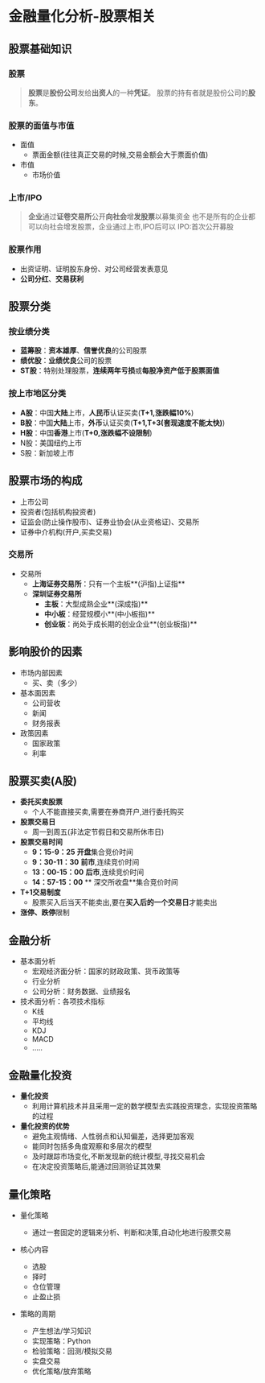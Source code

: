 # 金融量化分析-股票相关

## 股票基础知识

### 股票
> **股票**是**股份公司**发给**出资人**的一种**凭证**。
> 股票的持有者就是股份公司的**股东**。

### 股票的面值与市值

- 面值
	- 票面金额(往往真正交易的时候,交易金额会大于票面价值)
- 市值
	- 市场价值

### 上市/IPO

> **企业**通过**证卷交易所**公开**向社会**增**发股票**以募集资金
> 也不是所有的企业都可以向社会增发股票，企业通过上市,IPO后可以
> IPO:首次公开募股 

### 股票作用

- 出资证明、证明股东身份、对公司经营发表意见
- **公司分红**、**交易获利**

## 股票分类

### 按业绩分类

- **蓝筹股**：**资本雄厚**、**信誉优良**的公司股票
- **绩优股**：**业绩优良**公司的股票
- **ST股**：特别处理股票，**连续两年亏损**或**每股净资产低于股票面值**

### 按上市地区分类

- **A股**：中国**大陆**上市，**人民币**认证买卖(**T+1,涨跌幅10%**)
- **B股**：中国**大陆**上市，**外币**认证买卖(**T+1,T+3(套现速度不能太快)**)
- **H股**：中国**香港**上市(**T+0,涨跌幅不设限制**)
- N股：美国纽约上市
- S股：新加坡上市

## 股票市场的构成

- 上市公司
- 投资者(包括机构投资者)
- 证监会(防止操作股市)、证券业协会(从业资格证)、交易所
- 证券中介机构(开户,买卖交易)

### 交易所
- 交易所	
	- **上海证券交易所**：只有一个主板**(沪指)上证指**
	- **深圳证券交易所**
		- **主板**：大型成熟企业**(深成指)**
		- **中小板**：经营规模小**(中小板指)**
		- **创业板**：尚处于成长期的创业企业**(创业板指)**

## 影响股价的因素

- 市场内部因素
	- 买、卖（多少）
- 基本面因素
	- 公司营收
	- 新闻
	- 财务报表
- 政策因素
	- 国家政策
	- 利率

## 股票买卖(A股)

- **委托买卖股票**
	- 个人不能直接买卖,需要在券商开户,进行委托购买
- **股票交易日**
	- 周一到周五(非法定节假日和交易所休市日)
- **股票交易时间**
	- **9：15-9：25**   **开盘**集合竞价时间
	- **9：30-11：30**  **前市**,连续竞价时间
	- **13：00-15：00**  **后市**,连续竞价时间
	- **14：57-15：00**  ** 深交所收盘**集合竞价时间
- **T+1交易制度**
	- 股票买入后当天不能卖出,要在**买入后的一个交易日**才能卖出
- **涨停、跌停**限制


## 金融分析

- 基本面分析
	- 宏观经济面分析：国家的财政政策、货币政策等
	- 行业分析
	- 公司分析：财务数据、业绩报名
- 技术面分析：各项技术指标
	- K线
	- 平均线
	- KDJ
	- MACD
	- .....

## 金融量化投资

- **量化投资**
	- 利用计算机技术并且采用一定的数学模型去实践投资理念，实现投资策略的过程
- **量化投资的优势**
	- 避免主观情绪、人性弱点和认知偏差，选择更加客观
	- 能同时包括多角度观察和多层次的模型
	- 及时跟踪市场变化,不断发现新的统计模型,寻找交易机会
	- 在决定投资策略后,能通过回测验证其效果


## 量化策略

- 量化策略
	- 通过一套固定的逻辑来分析、判断和决策,自动化地进行股票交易
- 核心内容
	- 选股
	- 择时
	- 仓位管理
	- 止盈止损
- 策略的周期
	- 产生想法/学习知识
	- 实现策略：Python
	- 检验策略：回测/模拟交易
	- 实盘交易
	- 优化策略/放弃策略


	<Valine></Valine>
